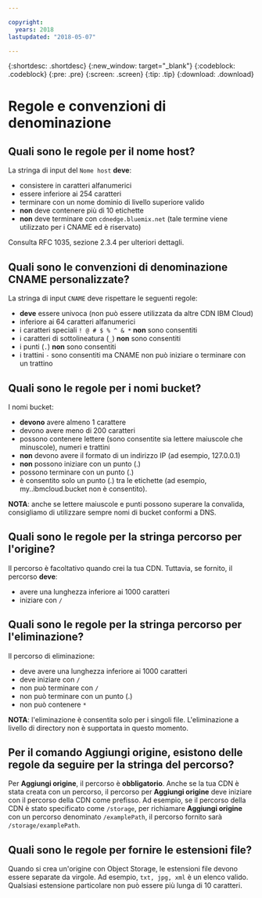 ```yaml
---

copyright:
  years: 2018
lastupdated: "2018-05-07"

---
```


{:shortdesc: .shortdesc}
{:new_window: target="_blank"}
{:codeblock: .codeblock}
{:pre: .pre}
{:screen: .screen}
{:tip: .tip}
{:download: .download}

# Regole e convenzioni di denominazione

## Quali sono le regole per il nome host?
La stringa di input del `Nome host` **deve**:
  * consistere in caratteri alfanumerici
  * essere inferiore ai 254 caratteri
  * terminare con un nome dominio di livello superiore valido
  * **non** deve contenere più di 10 etichette
  * **non** deve terminare con `cdnedge.bluemix.net` (tale termine viene utilizzato per i CNAME ed è riservato)

Consulta RFC 1035, sezione 2.3.4 per ulteriori dettagli.

## Quali sono le convenzioni di denominazione CNAME personalizzate?
La stringa di input `CNAME` deve rispettare le seguenti regole:
  * **deve** essere univoca (non può essere utilizzata da altre CDN IBM Cloud)
  * inferiore ai 64 caratteri alfanumerici
  * i caratteri speciali `! @ # $ % ^ & *` **non** sono consentiti
  * i caratteri di sottolineatura (`_`) **non** sono consentiti
  * i punti (`.`) **non** sono consentiti
  * i trattini `-` sono consentiti ma CNAME non può iniziare o terminare con un trattino

## Quali sono le regole per i nomi bucket?
I nomi bucket:
  * **devono** avere almeno 1 carattere
  * devono avere meno di 200 caratteri
  * possono contenere lettere (sono consentite sia lettere maiuscole che minuscole), numeri e trattini
  * **non** devono avere il formato di un indirizzo IP (ad esempio, 127.0.0.1)
  * **non** possono iniziare con un punto (.)
  * possono terminare con un punto (.)
  * è consentito solo un punto (.) tra le etichette (ad esempio, my..ibmcloud.bucket non è consentito).

**NOTA**: anche se lettere maiuscole e punti possono superare la convalida, consigliamo di utilizzare sempre nomi di bucket conformi a DNS.

## Quali sono le regole per la stringa percorso per l'origine?
Il percorso è facoltativo quando crei la tua CDN. Tuttavia, se fornito, il percorso **deve**:
  * avere una lunghezza inferiore ai 1000 caratteri
  * iniziare con `/`

## Quali sono le regole per la stringa percorso per l'eliminazione?
Il percorso di eliminazione:
  * deve avere una lunghezza inferiore ai 1000 caratteri
  * deve iniziare con `/`
  * non può terminare con `/`
  * non può terminare con un punto (.)
  * non può contenere `*`

**NOTA**: l'eliminazione è consentita solo per i singoli file. L'eliminazione a livello di directory non è supportata in questo momento.

## Per il comando **Aggiungi origine**, esistono delle regole da seguire per la stringa del percorso?
Per **Aggiungi origine**, il percorso è **obbligatorio**. Anche se la tua CDN è stata creata con un percorso, il percorso per **Aggiungi origine** deve iniziare con il percorso della CDN come prefisso. Ad esempio, se il percorso della CDN è stato specificato come `/storage`, per richiamare **Aggiungi origine** con un percorso denominato `/examplePath`, il percorso fornito sarà `/storage/examplePath`.

## Quali sono le regole per fornire le estensioni file?
Quando si crea un'origine con Object Storage, le estensioni file devono essere separate da virgole. Ad esempio, `txt, jpg, xml` è un elenco valido. Qualsiasi estensione particolare non può essere più lunga di 10 caratteri.
